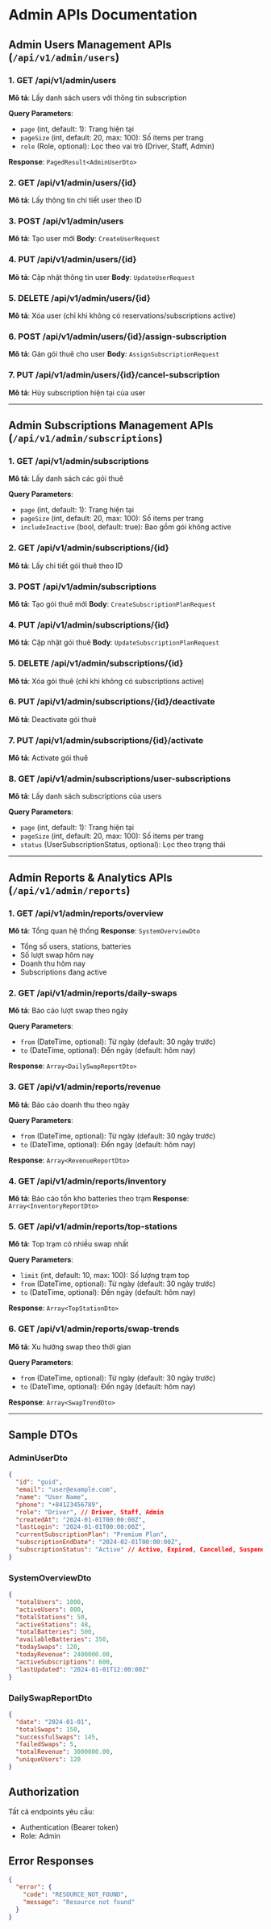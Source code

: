# Admin APIs Documentation

## Admin Users Management APIs (`/api/v1/admin/users`)

### 1. GET /api/v1/admin/users
**Mô tả**: Lấy danh sách users với thông tin subscription

**Query Parameters**:
- `page` (int, default: 1): Trang hiện tại
- `pageSize` (int, default: 20, max: 100): Số items per trang
- `role` (Role, optional): Lọc theo vai trò (Driver, Staff, Admin)

**Response**: `PagedResult<AdminUserDto>`

### 2. GET /api/v1/admin/users/{id}
**Mô tả**: Lấy thông tin chi tiết user theo ID

### 3. POST /api/v1/admin/users
**Mô tả**: Tạo user mới
**Body**: `CreateUserRequest`

### 4. PUT /api/v1/admin/users/{id}
**Mô tả**: Cập nhật thông tin user
**Body**: `UpdateUserRequest`

### 5. DELETE /api/v1/admin/users/{id}
**Mô tả**: Xóa user (chỉ khi không có reservations/subscriptions active)

### 6. POST /api/v1/admin/users/{id}/assign-subscription
**Mô tả**: Gán gói thuê cho user
**Body**: `AssignSubscriptionRequest`

### 7. PUT /api/v1/admin/users/{id}/cancel-subscription
**Mô tả**: Hủy subscription hiện tại của user

---

## Admin Subscriptions Management APIs (`/api/v1/admin/subscriptions`)

### 1. GET /api/v1/admin/subscriptions
**Mô tả**: Lấy danh sách các gói thuê

**Query Parameters**:
- `page` (int, default: 1): Trang hiện tại
- `pageSize` (int, default: 20, max: 100): Số items per trang  
- `includeInactive` (bool, default: true): Bao gồm gói không active

### 2. GET /api/v1/admin/subscriptions/{id}
**Mô tả**: Lấy chi tiết gói thuê theo ID

### 3. POST /api/v1/admin/subscriptions
**Mô tả**: Tạo gói thuê mới
**Body**: `CreateSubscriptionPlanRequest`

### 4. PUT /api/v1/admin/subscriptions/{id}
**Mô tả**: Cập nhật gói thuê
**Body**: `UpdateSubscriptionPlanRequest`

### 5. DELETE /api/v1/admin/subscriptions/{id}
**Mô tả**: Xóa gói thuê (chỉ khi không có subscriptions active)

### 6. PUT /api/v1/admin/subscriptions/{id}/deactivate
**Mô tả**: Deactivate gói thuê

### 7. PUT /api/v1/admin/subscriptions/{id}/activate
**Mô tả**: Activate gói thuê

### 8. GET /api/v1/admin/subscriptions/user-subscriptions
**Mô tả**: Lấy danh sách subscriptions của users

**Query Parameters**:
- `page` (int, default: 1): Trang hiện tại
- `pageSize` (int, default: 20, max: 100): Số items per trang
- `status` (UserSubscriptionStatus, optional): Lọc theo trạng thái

---

## Admin Reports & Analytics APIs (`/api/v1/admin/reports`)

### 1. GET /api/v1/admin/reports/overview
**Mô tả**: Tổng quan hệ thống
**Response**: `SystemOverviewDto`
- Tổng số users, stations, batteries
- Số lượt swap hôm nay
- Doanh thu hôm nay
- Subscriptions đang active

### 2. GET /api/v1/admin/reports/daily-swaps
**Mô tả**: Báo cáo lượt swap theo ngày

**Query Parameters**:
- `from` (DateTime, optional): Từ ngày (default: 30 ngày trước)
- `to` (DateTime, optional): Đến ngày (default: hôm nay)

**Response**: `Array<DailySwapReportDto>`

### 3. GET /api/v1/admin/reports/revenue
**Mô tả**: Báo cáo doanh thu theo ngày

**Query Parameters**:
- `from` (DateTime, optional): Từ ngày (default: 30 ngày trước) 
- `to` (DateTime, optional): Đến ngày (default: hôm nay)

**Response**: `Array<RevenueReportDto>`

### 4. GET /api/v1/admin/reports/inventory
**Mô tả**: Báo cáo tồn kho batteries theo trạm
**Response**: `Array<InventoryReportDto>`

### 5. GET /api/v1/admin/reports/top-stations
**Mô tả**: Top trạm có nhiều swap nhất

**Query Parameters**:
- `limit` (int, default: 10, max: 100): Số lượng trạm top
- `from` (DateTime, optional): Từ ngày (default: 30 ngày trước)
- `to` (DateTime, optional): Đến ngày (default: hôm nay)

**Response**: `Array<TopStationDto>`

### 6. GET /api/v1/admin/reports/swap-trends
**Mô tả**: Xu hướng swap theo thời gian

**Query Parameters**:
- `from` (DateTime, optional): Từ ngày (default: 30 ngày trước)
- `to` (DateTime, optional): Đến ngày (default: hôm nay)

**Response**: `Array<SwapTrendDto>`

---

## Sample DTOs

### AdminUserDto
```json
{
  "id": "guid",
  "email": "user@example.com",
  "name": "User Name",
  "phone": "+84123456789",
  "role": "Driver", // Driver, Staff, Admin
  "createdAt": "2024-01-01T00:00:00Z",
  "lastLogin": "2024-01-01T00:00:00Z",
  "currentSubscriptionPlan": "Premium Plan",
  "subscriptionEndDate": "2024-02-01T00:00:00Z",
  "subscriptionStatus": "Active" // Active, Expired, Cancelled, Suspended
}
```

### SystemOverviewDto
```json
{
  "totalUsers": 1000,
  "activeUsers": 800,
  "totalStations": 50,
  "activeStations": 48,
  "totalBatteries": 500,
  "availableBatteries": 350,
  "todaySwaps": 120,
  "todayRevenue": 2400000.00,
  "activeSubscriptions": 600,
  "lastUpdated": "2024-01-01T12:00:00Z"
}
```

### DailySwapReportDto
```json
{
  "date": "2024-01-01",
  "totalSwaps": 150,
  "successfulSwaps": 145,
  "failedSwaps": 5,
  "totalRevenue": 3000000.00,
  "uniqueUsers": 120
}
```

## Authorization
Tất cả endpoints yêu cầu:
- Authentication (Bearer token)
- Role: Admin

## Error Responses
```json
{
  "error": {
    "code": "RESOURCE_NOT_FOUND",
    "message": "Resource not found"
  }
}
```